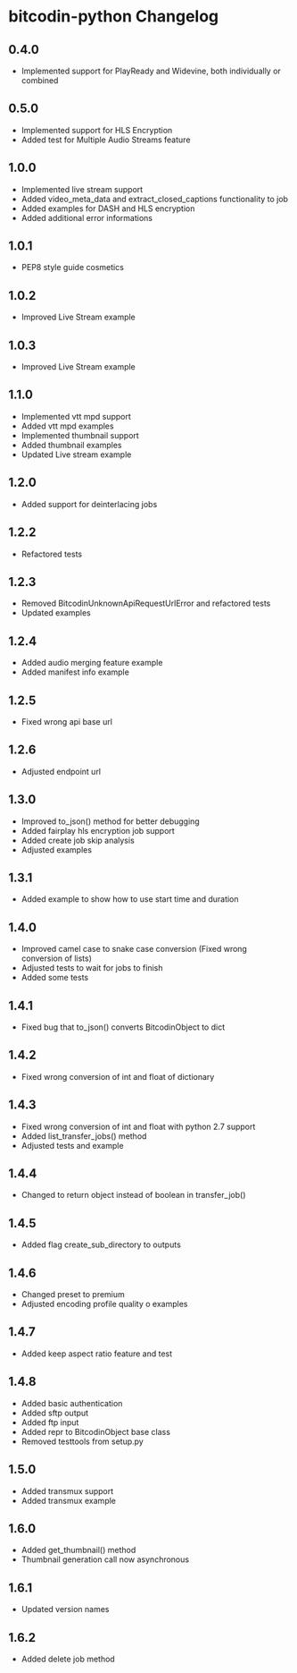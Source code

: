 # bitcodin-python Changelog

## 0.4.0
* Implemented support for PlayReady and Widevine, both individually or combined

## 0.5.0
* Implemented support for HLS Encryption
* Added test for Multiple Audio Streams feature

## 1.0.0
* Implemented live stream support
* Added video_meta_data and extract_closed_captions functionality to job
* Added examples for DASH and HLS encryption
* Added additional error informations

## 1.0.1
* PEP8 style guide cosmetics

## 1.0.2
* Improved Live Stream example

## 1.0.3
* Improved Live Stream example

## 1.1.0
* Implemented vtt mpd support
* Added vtt mpd examples
* Implemented thumbnail support
* Added thumbnail examples
* Updated Live stream example

## 1.2.0
* Added support for deinterlacing jobs

## 1.2.2
* Refactored tests

## 1.2.3
* Removed BitcodinUnknownApiRequestUrlError and refactored tests 
* Updated examples

## 1.2.4
* Added audio merging feature example
* Added manifest info example

## 1.2.5
* Fixed wrong api base url

## 1.2.6
* Adjusted endpoint url

## 1.3.0
* Improved to_json() method for better debugging
* Added fairplay hls encryption job support
* Added create job skip analysis
* Adjusted examples

## 1.3.1
* Added example to show how to use start time and duration

## 1.4.0
* Improved camel case to snake case conversion (Fixed wrong conversion of lists)
* Adjusted tests to wait for jobs to finish
* Added some tests

## 1.4.1
* Fixed bug that to_json() converts BitcodinObject to dict

## 1.4.2
* Fixed wrong conversion of int and float of dictionary

## 1.4.3
* Fixed wrong conversion of int and float with python 2.7 support
* Added list_transfer_jobs() method
* Adjusted tests and example

## 1.4.4
* Changed to return object instead of boolean in transfer_job()

## 1.4.5
* Added flag create_sub_directory to outputs

## 1.4.6
* Changed preset to premium
* Adjusted encoding profile quality o examples

## 1.4.7
* Added keep aspect ratio feature and test

## 1.4.8
* Added basic authentication
* Added sftp output
* Added ftp input
* Added repr to BitcodinObject base class
* Removed testtools from setup.py

## 1.5.0
* Added transmux support
* Added transmux example

## 1.6.0
* Added get_thumbnail() method
* Thumbnail generation call now asynchronous

## 1.6.1
* Updated version names

## 1.6.2
* Added delete job method